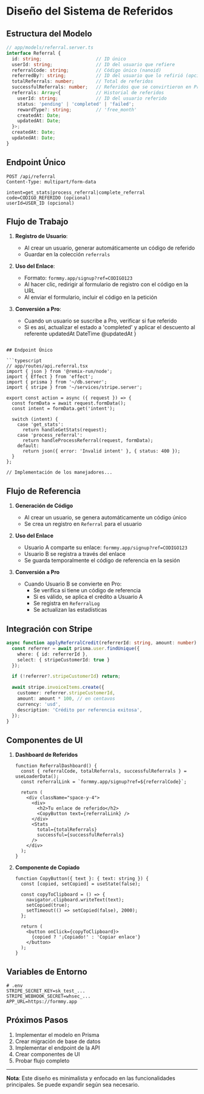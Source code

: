 # Diseño del Sistema de Referidos

## Estructura del Modelo

```typescript
// app/models/referral.server.ts
interface Referral {
  id: string;                    // ID único
  userId: string;                // ID del usuario que refiere
  referralCode: string;          // Código único (nanoid)
  referredBy?: string;           // ID del usuario que lo refirió (opcional)
  totalReferrals: number;        // Total de referidos
  successfulReferrals: number;   // Referidos que se convirtieron en Pro
  referrals: Array<{             // Historial de referidos
    userId: string;              // ID del usuario referido
    status: 'pending' | 'completed' | 'failed';
    rewardType?: string;         // 'free_month'
    createdAt: Date;
    updatedAt: Date;
  }>;
  createdAt: Date;
  updatedAt: Date;
}
```

## Endpoint Único

```
POST /api/referral
Content-Type: multipart/form-data

intent=get_stats|process_referral|complete_referral
code=CODIGO_REFERIDO (opcional)
userId=USER_ID (opcional)
```

## Flujo de Trabajo

1. **Registro de Usuario**:
   - Al crear un usuario, generar automáticamente un código de referido
   - Guardar en la colección `referrals`

2. **Uso del Enlace**:
   - Formato: `formmy.app/signup?ref=CODIGO123`
   - Al hacer clic, redirigir al formulario de registro con el código en la URL
   - Al enviar el formulario, incluir el código en la petición

3. **Conversión a Pro**:
   - Cuando un usuario se suscribe a Pro, verificar si fue referido
   - Si es así, actualizar el estado a 'completed' y aplicar el descuento al referente
  updatedAt      DateTime @updatedAt
}
```

## Endpoint Único

```typescript
// app/routes/api.referral.tsx
import { json } from '@remix-run/node';
import { Effect } from 'effect';
import { prisma } from '~/db.server';
import { stripe } from '~/services/stripe.server';

export const action = async ({ request }) => {
  const formData = await request.formData();
  const intent = formData.get('intent');
  
  switch (intent) {
    case 'get_stats':
      return handleGetStats(request);
    case 'process_referral':
      return handleProcessReferral(request, formData);
    default:
      return json({ error: 'Invalid intent' }, { status: 400 });
  }
};

// Implementación de los manejadores...
```

## Flujo de Referencia

1. **Generación de Código**
   - Al crear un usuario, se genera automáticamente un código único
   - Se crea un registro en `Referral` para el usuario

2. **Uso del Enlace**
   - Usuario A comparte su enlace: `formmy.app/signup?ref=CODIGO123`
   - Usuario B se registra a través del enlace
   - Se guarda temporalmente el código de referencia en la sesión

3. **Conversión a Pro**
   - Cuando Usuario B se convierte en Pro:
     - Se verifica si tiene un código de referencia
     - Si es válido, se aplica el crédito a Usuario A
     - Se registra en `ReferralLog`
     - Se actualizan las estadísticas

## Integración con Stripe

```typescript
async function applyReferralCredit(referrerId: string, amount: number) {
  const referrer = await prisma.user.findUnique({
    where: { id: referrerId },
    select: { stripeCustomerId: true }
  });

  if (!referrer?.stripeCustomerId) return;

  await stripe.invoiceItems.create({
    customer: referrer.stripeCustomerId,
    amount: amount * 100, // en centavos
    currency: 'usd',
    description: 'Crédito por referencia exitosa',
  });
}
```

## Componentes de UI

1. **Dashboard de Referidos**
   ```tsx
   function ReferralDashboard() {
     const { referralCode, totalReferrals, successfulReferrals } = useLoaderData();
     const referralLink = `formmy.app/signup?ref=${referralCode}`;
     
     return (
       <div className="space-y-4">
         <div>
           <h2>Tu enlace de referido</h2>
           <CopyButton text={referralLink} />
         </div>
         <Stats 
           total={totalReferrals}
           successful={successfulReferrals}
         />
       </div>
     );
   }
   ```

2. **Componente de Copiado**
   ```tsx
   function CopyButton({ text }: { text: string }) {
     const [copied, setCopied] = useState(false);
     
     const copyToClipboard = () => {
       navigator.clipboard.writeText(text);
       setCopied(true);
       setTimeout(() => setCopied(false), 2000);
     };
     
     return (
       <button onClick={copyToClipboard}>
         {copied ? '¡Copiado!' : 'Copiar enlace'}
       </button>
     );
   }
   ```

## Variables de Entorno

```env
# .env
STRIPE_SECRET_KEY=sk_test_...
STRIPE_WEBHOOK_SECRET=whsec_...
APP_URL=https://formmy.app
```

## Próximos Pasos

1. Implementar el modelo en Prisma
2. Crear migración de base de datos
3. Implementar el endpoint de la API
4. Crear componentes de UI
5. Probar flujo completo

---

**Nota**: Este diseño es minimalista y enfocado en las funcionalidades principales. Se puede expandir según sea necesario.
